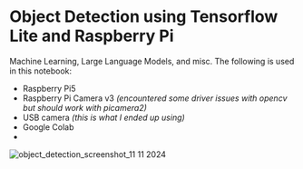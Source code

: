 # Object Detection using Tensorflow Lite and Raspberry Pi
Machine Learning, Large Language Models, and misc.
The following is used in this notebook:


*   Raspberry Pi5
*   Raspberry Pi Camera v3 *(encountered some driver issues with opencv but should work with picamera2)*
*   USB camera *(this is what I ended up using)*
*   Google Colab
*   
![object_detection_screenshot_11 11 2024](https://github.com/user-attachments/assets/ff9da81c-97d7-47af-b53c-e8eeecc746fd)
